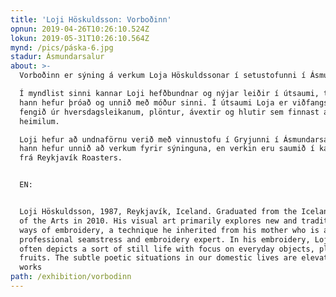 ```yaml
---
title: 'Loji Höskuldsson: Vorboðinn'
opnun: 2019-04-26T10:26:10.524Z
lokun: 2019-05-31T10:26:10.564Z
mynd: /pics/páska-6.jpg
stadur: Ásmundarsalur
about: >-
  Vorboðinn er sýning á verkum Loja Höskuldssonar í setustofunni í Ásmundarsal. 

  Í myndlist sinni kannar Loji hefðbundnar og nýjar leiðir í útsaumi, tækni sem
  hann hefur þróað og unnið með móður sinni. Í útsaumi Loja er viðfangsefnið
  fengið úr hversdagsleikanum, plöntur, ávextir og hlutir sem finnast á
  heimilum.

  Loji hefur að undnaförnu verið með vinnustofu í Gryjunni í Ásmundarsal þar sem
  hann hefur unnið að verkum fyrir sýninguna, en verkin eru saumið í kaffisekki
  frá Reykjavík Roasters.


  EN: 


  Loji Höskuldsson, 1987, Reykjavík, Iceland. Graduated from the Iceland Academy
  of the Arts in 2010. His visual art primarily explores new and traditional
  ways of embroidery, a technique he inherited from his mother who is a
  professional seamstress and embroidery expert. In his embroidery, Loji most
  often depicts a sort of still life with focus on everyday objects, plants and
  fruits. The subtle poetic situations in our domestic lives are elevated in his
  works
path: /exhibition/vorbodinn
---
```


